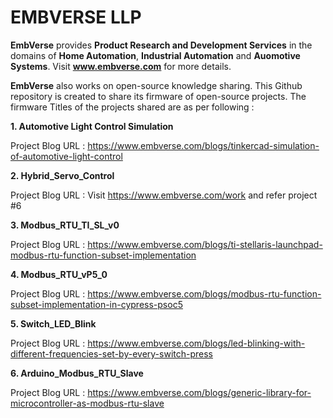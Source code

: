 # EMBVERSE LLP
**EmbVerse** provides **Product Research and Development Services** in the domains of **Home Automation**, **Industrial Automation** and **Auomotive Systems**.
Visit **www.embverse.com** for more details.

**EmbVerse** also works on open-source knowledge sharing. This Github repository is created to share its firmware of open-source projects.
The firmware Titles of the projects shared are as per following :

**1. Automotive Light Control Simulation**

   Project Blog URL :  https://www.embverse.com/blogs/tinkercad-simulation-of-automotive-light-control
   
**2. Hybrid_Servo_Control**

   Project Blog URL : 
Visit https://www.embverse.com/work and refer       project #6
   
**3. Modbus_RTU_TI_SL_v0**
   
   Project Blog URL : 
     https://www.embverse.com/blogs/ti-stellaris-launchpad-modbus-rtu-function-subset-implementation
   
**4. Modbus_RTU_vP5_0**
   
   Project Blog URL : 
     https://www.embverse.com/blogs/modbus-rtu-function-subset-implementation-in-cypress-psoc5
   
**5. Switch_LED_Blink**

   Project Blog URL : 
     https://www.embverse.com/blogs/led-blinking-with-different-frequencies-set-by-every-switch-press
   
**6. Arduino_Modbus_RTU_Slave**

   Project Blog URL : 
      https://www.embverse.com/blogs/generic-library-for-microcontroller-as-modbus-rtu-slave

